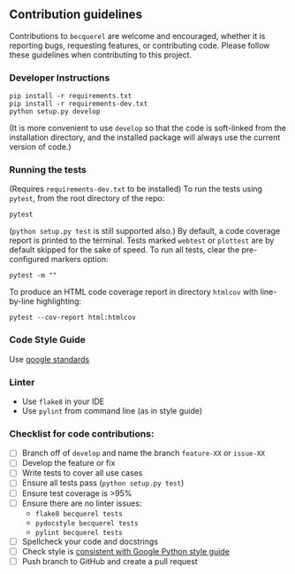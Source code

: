 ## Contribution guidelines

Contributions to `becquerel` are welcome and encouraged, whether it is
reporting bugs, requesting features, or contributing code.
Please follow these guidelines when contributing to this project.

### Developer Instructions

```
pip install -r requirements.txt
pip install -r requirements-dev.txt
python setup.py develop
```

(It is more convenient to use `develop` so that the code is soft-linked
from the installation directory, and the installed package will always use
the current version of code.)

### Running the tests

(Requires `requirements-dev.txt` to be installed)
To run the tests using `pytest`, from the root directory of the repo:

```
pytest
```

(`python setup.py test` is still supported also.)
By default, a code coverage report is printed to the terminal.
Tests marked `webtest` or `plottest` are by default skipped for the sake of
speed. To run all tests, clear the pre-configured markers option:

```
pytest -m ""
```

To produce an HTML code coverage report in directory `htmlcov`
with line-by-line highlighting:

```
pytest --cov-report html:htmlcov
```

### Code Style Guide

Use [google standards](https://google.github.io/styleguide/pyguide.html)

### Linter

* Use `flake8` in your IDE
* Use `pylint` from command line (as in style guide)

### Checklist for code contributions:
  - [ ] Branch off of `develop` and name the branch `feature-XX` or `issue-XX`
  - [ ] Develop the feature or fix
  - [ ] Write tests to cover all use cases
  - [ ] Ensure all tests pass (`python setup.py test`)
  - [ ] Ensure test coverage is >95%
  - [ ] Ensure there are no linter issues:
    - `flake8 becquerel tests`
    - `pydocstyle becquerel tests`
    - `pylint becquerel tests`
  - [ ] Spellcheck your code and docstrings
  - [ ] Check style is [consistent with Google Python style guide](https://github.com/google/styleguide/blob/gh-pages/pyguide.md)
  - [ ] Push branch to GitHub and create a pull request
